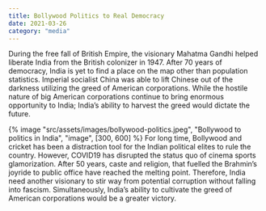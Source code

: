 ```yaml
---
title: Bollywood Politics to Real Democracy
date: 2021-03-26
category: "media"
---
```


During the free fall of British Empire, the visionary Mahatma Gandhi helped liberate India from the British colonizer in 1947. After 70 years of democracy, India is yet to find a place on the map other than population statistics. Imperial socialist China was able to lift Chinese out of the darkness utilizing the greed of American corporations. While the hostile nature of big American corporations continue to bring enormous opportunity to India; India’s ability to harvest the greed would dictate the future.

<!-- excerpt -->

{% image "src/assets/images/bollywood-politics.jpeg", "Bollywood to politics in India", "image", [300, 600] %}
For long time, Bollywood and cricket has been a distraction tool for the Indian political elites to rule the country. However, COVID19 has disrupted the status quo of cinema sports glamorization. After 50 years, caste and religion, that fuelled the Brahmin’s joyride to public office have reached the melting point. Therefore, India need another visionary to stir way from potential corruption without falling into fascism. Simultaneously, India’s ability to cultivate the greed of American corporations would be a greater victory.

